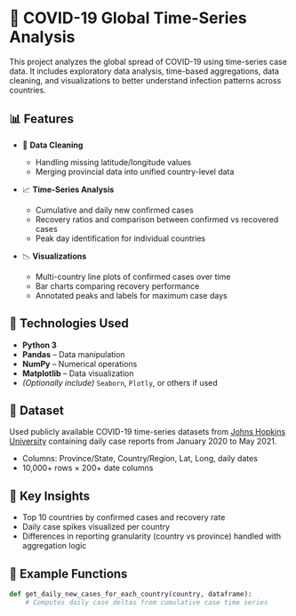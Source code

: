 # 🦠 COVID-19 Global Time-Series Analysis

This project analyzes the global spread of COVID-19 using time-series case data. It includes exploratory data analysis, time-based aggregations, data cleaning, and visualizations to better understand infection patterns across countries.

## 📊 Features

- 🧹 **Data Cleaning**  
  - Handling missing latitude/longitude values
  - Merging provincial data into unified country-level data

- 📈 **Time-Series Analysis**
  - Cumulative and daily new confirmed cases
  - Recovery ratios and comparison between confirmed vs recovered cases
  - Peak day identification for individual countries

- 📉 **Visualizations**
  - Multi-country line plots of confirmed cases over time
  - Bar charts comparing recovery performance
  - Annotated peaks and labels for maximum case days

## 🔧 Technologies Used

- **Python 3**
- **Pandas** – Data manipulation
- **NumPy** – Numerical operations
- **Matplotlib** – Data visualization
- *(Optionally include)* `Seaborn`, `Plotly`, or others if used

## 📁 Dataset

Used publicly available COVID-19 time-series datasets from [Johns Hopkins University](https://github.com/CSSEGISandData/COVID-19) containing daily case reports from January 2020 to May 2021.

- Columns: Province/State, Country/Region, Lat, Long, daily dates
- 10,000+ rows × 200+ date columns

## 📌 Key Insights

- Top 10 countries by confirmed cases and recovery rate
- Daily case spikes visualized per country
- Differences in reporting granularity (country vs province) handled with aggregation logic

## 🧪 Example Functions

```python
def get_daily_new_cases_for_each_country(country, dataframe):
    # Computes daily case deltas from cumulative case time series
